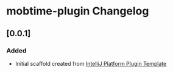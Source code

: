 <!-- Keep a Changelog guide -> https://keepachangelog.com -->

# mobtime-plugin Changelog

## [0.0.1]
### Added
- Initial scaffold created from [IntelliJ Platform Plugin Template](https://github.com/JetBrains/intellij-platform-plugin-template)
